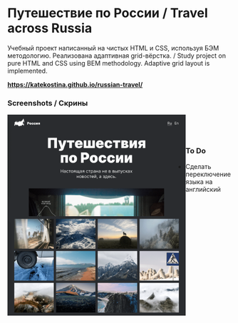 # Путешествие по России / Travel across Russia
Учебный проект написанный на чистых HTML и CSS, используя БЭМ методологию. Реализована адаптивная grid-вёрстка. /
Study project on pure HTML and CSS using BEM methodology. Adaptive grid layout is implemented.

**https://katekostina.github.io/russian-travel/**

### Screenshots / Скрины 
<p><img align="left" width="400px" src="https://github.com/katekostina/russian-travel/blob/master/demo-russian-travel-0.png"></p> <br/>
<p><img align="left" width="400px" src="https://github.com/katekostina/russian-travel/blob/master/demo-russian-travel-1.png"></p> <br/>

### To Do
* Сделать переключение языка на английский
